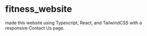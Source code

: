 # fitness_website
 made this website using Typescript, React, and TailwindCSS with a responsive Contact Us page.
